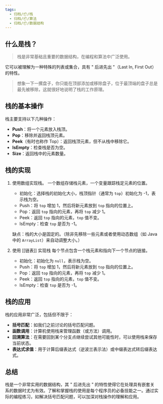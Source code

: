 ```yaml
---
tags:
  - 归档/📦/栈
  - 归档/📦/算法
  - 归档/📦/数据结构
---
```


## 什么是栈？

> 栈是非常基础且重要的数据结构，在编程和算法中广泛使用。

它可以被理解为一种特殊的列表或集合，具有 " 后进先出 "（Last In, First Out）的特性。

> 想象一下一摞盘子，你只能在顶部添加或移除盘子，位于最顶端的盘子总是最先被移除，这就很好地说明了栈的工作原理。

## 栈的基本操作

栈主要支持以下几种操作：

- **Push**：将一个元素放入栈顶。
- **Pop**：移除并返回栈顶元素。
- **Peek**（有时也称作 Top）：返回栈顶元素，但不从栈中移除它。
- **IsEmpty**：检查栈是否为空。
- **Size**：返回栈中的元素数量。

## 栈的实现

1. 使用数组实现栈。
   一个数组存储栈元素，一个变量跟踪栈定元素的位置。
   - 初始化：选择栈的初始化大小，栈顶指针（通常为 `top`）初始化为 -1，表示栈为空。
   - Push：将 `top` 增加 1，然后将新元素放到 `top` 指向的位置上。
   - Pop：返回 `top` 指向的元素，再将 `top` 减少 1。
   - Peek：返回 `top` 指向的元素，`top` 值不变。
   - IsEmpty：检查 `top` 是否为 -1。

	缺点：栈的大小是固定的。（除非先移除一些元素或者使用动态数组（如 Java 中的 `ArrayList`）来自动调整大小。）

2. 使用 [[链表]] 实现栈
   每个节点包含一个栈元素和指向下一个节点的链接。
   - 初始化：初始化为 `null`，表示栈为空。
   - Push：将 `top` 增加 1，然后将新元素放到 `top` 指向的位置上。
   - Pop：返回 `top` 指向的元素，再将 `top` 减少 1。
   - Peek：返回 `top` 指向的元素，`top` 值不变。
   - IsEmpty：检查 `top` 是否为 -1。

## 栈的应用

栈的应用非常广泛，包括但不限于：

- **括号匹配**：如我们之前讨论的括号匹配问题。
- **函数调用**：计算机使用栈来管理函数（或方法）调用。
- **回溯算法**：在需要回到某个分支点继续尝试其他可能性时，可以使用栈来保存当前状态。
- **表达式求值**：用于计算后缀表达式（逆波兰表示法）或中缀表达式转后缀表达式。

## 总结

栈是一个非常实用的数据结构，其 " 后进先出 " 的特性使得它在处理具有嵌套关系的数据时尤为有效。了解和掌握栈的使用是每个程序员的必备技能之一。通过实际的编程练习，如解决括号匹配问题，可以加深对栈操作的理解和应用。
